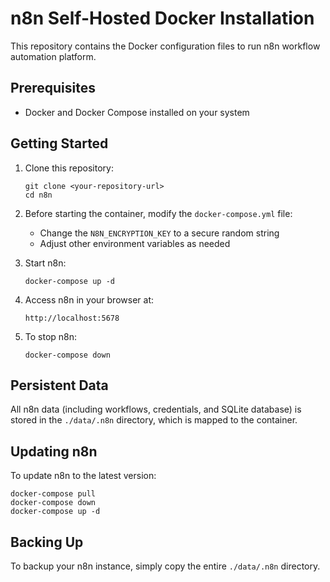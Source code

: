 # n8n Self-Hosted Docker Installation

This repository contains the Docker configuration files to run n8n workflow automation platform.

## Prerequisites

- Docker and Docker Compose installed on your system

## Getting Started

1. Clone this repository:

   ```
   git clone <your-repository-url>
   cd n8n
   ```

2. Before starting the container, modify the `docker-compose.yml` file:

   - Change the `N8N_ENCRYPTION_KEY` to a secure random string
   - Adjust other environment variables as needed

3. Start n8n:

   ```
   docker-compose up -d
   ```

4. Access n8n in your browser at:

   ```
   http://localhost:5678
   ```

5. To stop n8n:
   ```
   docker-compose down
   ```

## Persistent Data

All n8n data (including workflows, credentials, and SQLite database) is stored in the `./data/.n8n` directory, which is mapped to the container.

## Updating n8n

To update n8n to the latest version:

```
docker-compose pull
docker-compose down
docker-compose up -d
```

## Backing Up

To backup your n8n instance, simply copy the entire `./data/.n8n` directory.
